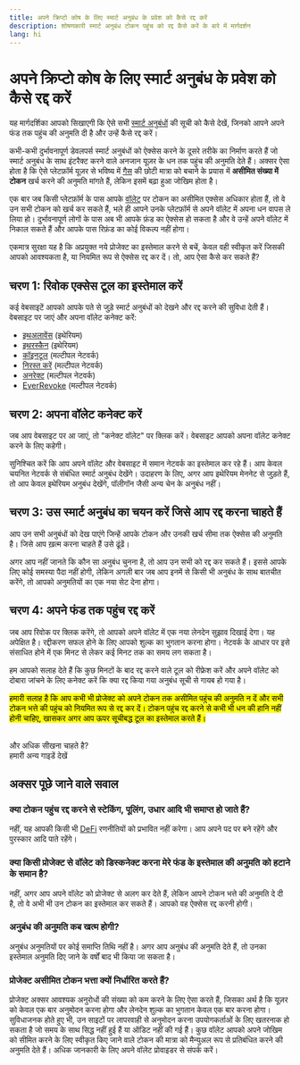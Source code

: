 ```yaml
---
title: अपने क्रिप्टो कोष के लिए स्मार्ट अनुबंध के प्रवेश को कैसे रद्द करें
description: शोषणकारी स्मार्ट अनुबंध टोकन पहुंच को रद्द कैसे करें के बारे में मार्गदर्शन
lang: hi
---
```


# अपने क्रिप्टो कोष के लिए स्मार्ट अनुबंध के प्रवेश को कैसे रद्द करें

यह मार्गदर्शिका आपको सिखाएगी कि ऐसे सभी [स्मार्ट अनुबंधों](/glossary/#smart-contract) की सूची को कैसे देखें, जिनको आपने अपने फंड तक पहुंच की अनुमति दी है और उन्हें कैसे रद्द करें।

कभी-कभी दुर्भावनापूर्ण डेवलपर्स स्मार्ट अनुबंधों को ऐक्सेस करने के दूसरे तरीके का निर्माण करते हैं जो स्मार्ट अनुबंध के साथ इंटरैक्ट करने वाले अनजान यूज़र के धन तक पहुंच की अनुमति देते हैं। अक्सर ऐसा होता है कि ऐसे प्लेटफ़ॉर्म यूज़र से भविष्य में [गैस](/glossary/#gas) की छोटी मात्रा को बचाने के प्रयास में **असीमित संख्या में टोकन** खर्च करने की अनुमति मांगते हैं, लेकिन इसमें बढ़ा हुआ जोखिम होता है।

एक बार जब किसी प्लेटफ़ॉर्म के पास आपके [वॉलेट](/glossary/#wallet) पर टोकन का असीमित एक्सेस अधिकार होता हैं, तो वे उन सभी टोकन को खर्च कर सकते हैं, भले ही आपने उनके प्लेटफ़ॉर्म से अपने वॉलेट में अपना धन वापस ले लिया हो। दुर्भावनापूर्ण लोगों के पास अब भी आपके फ़ंड का ऐक्सेस हो सकता है और वे उन्हें अपने वॉलेट में निकाल सकते हैं और आपके पास रिफ़ंड का कोई विकल्प नहीं होगा।

एकमात्र सुरक्षा यह है कि अप्रयुक्त नये प्रोजेक्ट का इस्तेमाल करने से बचें, केवल वही स्वीकृत करें जिसकी आपको आवश्यकता है, या नियमित रूप से ऐक्सेस रद्द कर दें। तो, आप ऐसा कैसे कर सकते हैं?

## चरण 1: रिवोक एक्सेस टूल का इस्तेमाल करें

कई वेबसाइटें आपको आपके पते से जुड़े स्मार्ट अनुबंधों को देखने और रद्द करने की सुविधा देती हैं। वेबसाइट पर जाएं और अपना वॉलेट कनेक्ट करें:

- [इथअलावेंस](https://ethallowance.com/) (इथेरियम)
- [इथरस्कैन](https://etherscan.io/tokenapprovalchecker) (इथेरियम)
- [कॉइनटूल](https://cointool.app/approve/eth) (मल्टीपल नेटवर्क)
- [निरस्त करें](https://revoke.cash/) (मल्टीपल नेटवर्क)
- [अनरेक्ट](https://app.unrekt.net/) (मल्टीपल नेटवर्क)
- [EverRevoke](https://everrise.com/everrevoke/) (मल्टीपल नेटवर्क)

## चरण 2: अपना वॉलेट कनेक्ट करें

जब आप वेबसाइट पर आ जाएं, तो "कनेक्ट वॉलेट" पर क्लिक करें। वेबसाइट आपको अपना वॉलेट कनेक्ट करने के लिए कहेगी।

सुनिश्चित करें कि आप अपने वॉलेट और वेबसाइट में समान नेटवर्क का इस्तेमाल कर रहे हैं। आप केवल चयनित नेटवर्क से संबंधित स्मार्ट अनुबंध देखेंगे। उदाहरण के लिए, अगर आप इथेरियम मेननेट से जुड़ते हैं, तो आप केवल इथेरियम अनुबंध देखेंगे, पॉलीगॉन जैसी अन्य चेन के अनुबंध नहीं।

## चरण 3: उस स्मार्ट अनुबंध का चयन करें जिसे आप रद्द करना चाहते हैं

आप उन सभी अनुबंधों को देख पाएंगे जिन्हें आपके टोकन और उनकी खर्च सीमा तक ऐक्सेस की अनुमति है। जिसे आप ख़त्म करना चाहते हैं उसे ढूंढें।

अगर आप नहीं जानते कि कौन सा अनुबंध चुनना है, तो आप उन सभी को रद्द कर सकते हैं। इससे आपके लिए कोई समस्या पैदा नहीं होगी, लेकिन अगली बार जब आप इनमें से किसी भी अनुबंध के साथ बातचीत करेंगे, तो आपको अनुमतियों का एक नया सेट देना होगा।

## चरण 4: अपने फंड तक पहुंच रद्द करें

जब आप रिवोक पर क्लिक करेंगे, तो आपको अपने वॉलेट में एक नया लेनदेन सुझाव दिखाई देगा। यह अपेक्षित है। रद्दीकरण सफल होने के लिए आपको शुल्क का भुगतान करना होगा। नेटवर्क के आधार पर इसे संसाधित होने में एक मिनट से लेकर कई मिनट तक का समय लग सकता है।

हम आपको सलाह देते हैं कि कुछ मिनटों के बाद रद्द करने वाले टूल को रीफ्रेश करें और अपने वॉलेट को दोबारा जांचने के लिए कनेक्ट करें कि क्या रद्द किया गया अनुबंध सूची से गायब हो गया है।

<mark>हमारी सलाह है कि आप कभी भी प्रोजेक्ट को अपने टोकन तक असीमित पहुंच की अनुमति न दें और सभी टोकन भत्ते की पहुंच को नियमित रूप से रद्द कर दें। टोकन पहुंच रद्द करने से कभी भी धन की हानि नहीं होनी चाहिए, खासकर अगर आप ऊपर सूचीबद्ध टूल का इस्तेमाल करते हैं।</mark>

 <br />

<Alert variant="update">
<AlertEmoji text=":eyes:"/>
<AlertContent className="justify-between flex-row items-center">
  <div>और अधिक सीखना चाहते है?</div>
  <ButtonLink href="/guides/">
    हमारी अन्य गाइडें देखें
  </ButtonLink>
</AlertContent>
</Alert>

## अक्सर पूछे जाने वाले सवाल

### क्या टोकन पहुंच रद्द करने से स्टेकिंग, पूलिंग, उधार आदि भी समाप्त हो जाते हैं?

नहीं, यह आपकी किसी भी [DeFi](/glossary/#defi) रणनीतियों को प्रभावित नहीं करेगा। आप अपने पद पर बने रहेंगे और पुरस्कार आदि पाते रहेंगे।

### क्या किसी प्रोजेक्ट से वॉलेट को डिस्कनेक्ट करना मेरे फंड के इस्तेमाल की अनुमति को हटाने के समान है?

नहीं, अगर आप अपने वॉलेट को प्रोजेक्ट से अलग कर देते हैं, लेकिन आपने टोकन भत्ते की अनुमति दे दी है, तो वे अभी भी उन टोकन का इस्तेमाल कर सकते हैं। आपको वह ऐक्सेस रद्द करनी होगी।

### अनुबंध की अनुमति कब खत्म होगी?

अनुबंध अनुमतियों पर कोई समाप्ति तिथि नहीं है। अगर आप अनुबंध की अनुमति देते हैं, तो उनका इस्तेमाल अनुमति दिए जाने के वर्षों बाद भी किया जा सकता है।

### प्रोजेक्ट असीमित टोकन भत्ता क्यों निर्धारित करते हैं?

प्रोजेक्ट अक्सर आवश्यक अनुरोधों की संख्या को कम करने के लिए ऐसा करते हैं, जिसका अर्थ है कि यूज़र को केवल एक बार अनुमोदन करना होगा और लेनदेन शुल्क का भुगतान केवल एक बार करना होगा। सुविधाजनक होते हुए भी, उन साइटों पर लापरवाही से अनुमोदन करना उपयोगकर्ताओं के लिए खतरनाक हो सकता है जो समय के साथ सिद्ध नहीं हुई हैं या ऑडिट नहीं की गई हैं। कुछ वॉलेट आपको अपने जोखिम को सीमित करने के लिए स्वीकृत किए जाने वाले टोकन की मात्रा को मैन्युअल रूप से प्रतिबंधित करने की अनुमति देते हैं। अधिक जानकारी के लिए अपने वॉलेट प्रोवाइडर से संपर्क करें।
